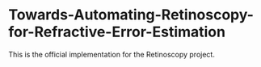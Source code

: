 # Towards-Automating-Retinoscopy-for-Refractive-Error-Estimation
This is the official implementation for the Retinoscopy project.
